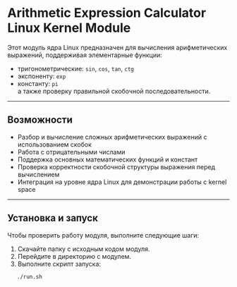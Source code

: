 # Arithmetic Expression Calculator Linux Kernel Module

Этот модуль ядра Linux предназначен для вычисления арифметических выражений, поддерживая элементарные функции:  
- тригонометрические: `sin`, `cos`, `tan`, `ctg`  
- экспоненту: `exp`  
- константу: `pi`  
а также проверку правильной скобочной последовательности.

---

## Возможности

- Разбор и вычисление сложных арифметических выражений с использованием скобок
- Работа с отрицательными числами
- Поддержка основных математических функций и констант  
- Проверка корректности скобочной структуры выражения перед вычислением  
- Интеграция на уровне ядра Linux для демонстрации работы с kernel space

---

## Установка и запуск

Чтобы проверить работу модуля, выполните следующие шаги:

1. Скачайте папку с исходным кодом модуля.  
2. Перейдите в директорию с модулем.  
3. Выполните скрипт запуска:
```
   ./run.sh
```

